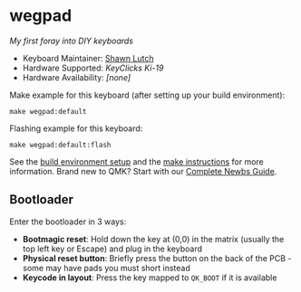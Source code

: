 # wegpad

*My first foray into DIY keyboards*

* Keyboard Maintainer: [Shawn Lutch](https://github.com/chaoticweg)
* Hardware Supported: *KeyClicks Ki-19*
* Hardware Availability: *\[none\]*

Make example for this keyboard (after setting up your build environment):

    make wegpad:default

Flashing example for this keyboard:

    make wegpad:default:flash

See the [build environment setup](https://docs.qmk.fm/#/getting_started_build_tools) and the [make instructions](https://docs.qmk.fm/#/getting_started_make_guide) for more information. Brand new to QMK? Start with our [Complete Newbs Guide](https://docs.qmk.fm/#/newbs).

## Bootloader

Enter the bootloader in 3 ways:

* **Bootmagic reset**: Hold down the key at (0,0) in the matrix (usually the top left key or Escape) and plug in the keyboard
* **Physical reset button**: Briefly press the button on the back of the PCB - some may have pads you must short instead
* **Keycode in layout**: Press the key mapped to `QK_BOOT` if it is available
